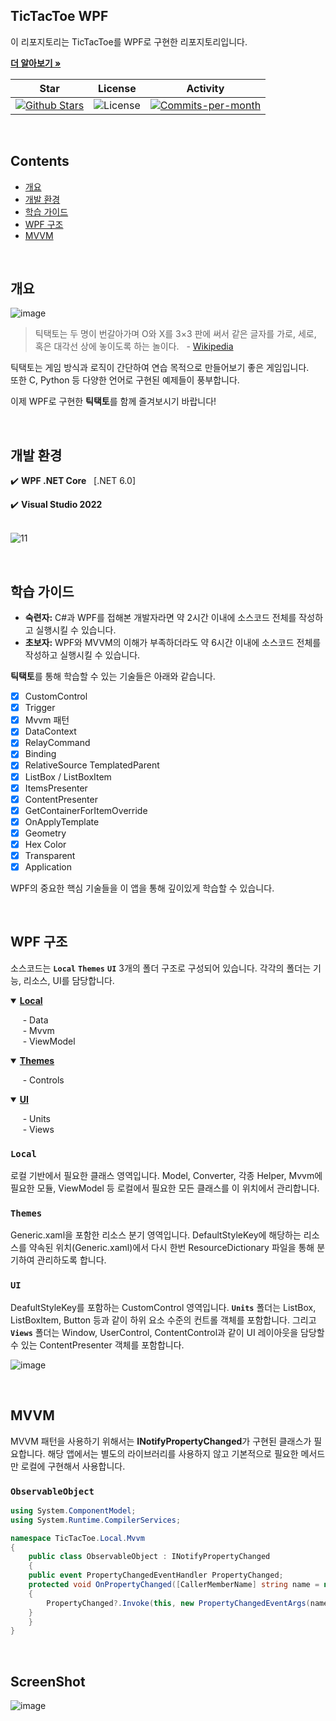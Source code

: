 ## TicTacToe WPF

이 리포지토리는 TicTacToe를 WPF로 구현한 리포지토리입니다. <br />

<a href="https://github.com/devncore/devncore"><strong>더 알아보기 »</strong></a>
 
| Star | License | Activity |
|:----:|:-------:|:--------:|
| <a href="https://github.com/devncore/tictactoe-wpf/stargazers"><img src="https://img.shields.io/github/stars/devncore/tictactoe-wpf" alt="Github Stars"></a> | <img src="https://img.shields.io/github/license/devncore/tictactoe-wpf" alt="License"> | <a href="https://github.com/devncore/tictactoe-wpf/pulse"><img src="https://img.shields.io/github/commit-activity/m/devncore/tictactoe-wpf" alt="Commits-per-month"></a> |

<br />

## Contents
- [개요](#개요)
- [개발 환경](#개발-환경)
- [학습 가이드](#학습-가이드)
- [WPF 구조](#wpf-구조)
- [MVVM](#mvvm)

<br>
  
## 개요
![image](https://user-images.githubusercontent.com/74305823/127083957-5eb3dd2d-d032-4128-9681-d754849b2698.png)

> 틱택토는 두 명이 번갈아가며 O와 X를 3×3 판에 써서 같은 글자를 가로, 세로, 혹은 대각선 상에 놓이도록 하는 놀이다. &nbsp;  - [Wikipedia](https://ko.wikipedia.org/wiki/%ED%8B%B1%ED%83%9D%ED%86%A0)

틱택토는 게임 방식과 로직이 간단하여 연습 목적으로 만들어보기 좋은 게임입니다. <br> 또한 C, Python 등 다양한 언어로 구현된 예제들이 풍부합니다.

이제 WPF로 구현한 **틱택토**를 함께 즐겨보시기 바랍니다!

<br>

## 개발 환경
 
✔️ **WPF .NET Core** &nbsp; [.NET 6.0]

✔️ **Visual Studio 2022**  
<br/>

![11](https://user-images.githubusercontent.com/76234292/165532633-b5c90fad-6b62-4677-a638-48cff70ef398.png)

<br />

## 학습 가이드

- **숙련자:** C#과 WPF를 접해본 개발자라면 약 2시간 이내에 소스코드 전체를 작성하고 실행시킬 수 있습니다.
- **초보자:** WPF와 MVVM의 이해가 부족하더라도 약 6시간 이내에 소스코드 전체를 작성하고 실행시킬 수 있습니다.


**틱택토**를 통해 학습할 수 있는 기술들은 아래와 같습니다.
- [x] CustomControl
- [x] Trigger
- [x] Mvvm 패턴
- [x] DataContext
- [x] RelayCommand
- [x] Binding
- [x] RelativeSource TemplatedParent
- [x] ListBox / ListBoxItem
- [x] ItemsPresenter
- [x] ContentPresenter
- [x] GetContainerForItemOverride
- [x] OnApplyTemplate
- [x] Geometry
- [x] Hex Color
- [x] Transparent
- [x] Application

WPF의 중요한 핵심 기술들을 이 앱을 통해 깊이있게 학습할 수 있습니다.

<br />

## WPF 구조
소스코드는 **`Local`** **`Themes`** **`UI`** 3개의 폴더 구조로 구성되어 있습니다. 각각의 폴더는 기능, 리소스, UI를 담당합니다.

<details open>
  <summary>
	<a href="https://github.com/devncore/tictactoe-wpf#local"><b>Local</b></a>
  </summary>

  &nbsp;&nbsp;&nbsp;&nbsp; - Data  
  &nbsp;&nbsp;&nbsp;&nbsp; - Mvvm  
  &nbsp;&nbsp;&nbsp;&nbsp; - ViewModel  
</details>

<details open>
  <summary>
	<a href="https://github.com/devncore/tictactoe-wpf#themes"><b>Themes</b></a>
  </summary>

  &nbsp;&nbsp;&nbsp;&nbsp; - Controls  
</details>

<details open>
  <summary>
	<a href="https://github.com/devncore/tictactoe-wpf#ui"><b>UI</b></a>
  </summary>

  &nbsp;&nbsp;&nbsp;&nbsp; - Units  
  &nbsp;&nbsp;&nbsp;&nbsp; - Views  
</details>

### `Local`
로컬 기반에서 필요한 클래스 영역입니다. Model, Converter, 각종 Helper, Mvvm에 필요한 모듈, ViewModel 등 로컬에서 필요한 모든 클래스를 이 위치에서 관리합니다.

### `Themes`
Generic.xaml을 포함한 리소스 분기 영역입니다. DefaultStyleKey에 해당하는 리소스를 약속된 위치(Generic.xaml)에서 다시 한번 ResourceDictionary 파일을 통해 분기하여 관리하도록 합니다.

### `UI`
DeafultStyleKey를 포함하는 CustomControl 영역입니다. **`Units`** 폴더는 ListBox, ListBoxItem, Button 등과 같이 하위 요소 수준의 컨트롤 객체를 포함합니다. 그리고 **`Views`** 폴더는 Window, UserControl, ContentControl과 같이 UI 레이아웃을 담당할 수 있는 ContentPresenter 객체를 포함합니다.

![image](https://user-images.githubusercontent.com/74305823/130185299-2ba6eac6-04e6-4bce-9871-d6d173b3d4d2.png)

<br>

## MVVM
MVVM 패턴을 사용하기 위해서는 **INotifyPropertyChanged**가 구현된 클래스가 필요합니다. 해당 앱에서는 별도의 라이브러리를 사용하지 않고 기본적으로 필요한 메서드만 로컬에 구현해서 사용합니다.

### `ObservableObject`
```csharp
using System.ComponentModel;
using System.Runtime.CompilerServices;

namespace TicTacToe.Local.Mvvm
{
    public class ObservableObject : INotifyPropertyChanged
    {
	public event PropertyChangedEventHandler PropertyChanged;
	protected void OnPropertyChanged([CallerMemberName] string name = null)
	{
	    PropertyChanged?.Invoke(this, new PropertyChangedEventArgs(name));
	}
    }
}
```

<br>

## ScreenShot
![image](https://user-images.githubusercontent.com/74305823/130179419-58d5ac1e-b037-4882-9219-525c5bd39f2b.png)
